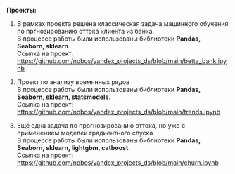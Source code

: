 <b>Проекты:</b>

1. В рамках проекта решена классическая задача машинного обучения по пргнозированию оттока клиента из банка.
<br>В процессе работы были использованы библиотеки <b>Pandas, Seaborn, sklearn</b>.
<br>Ссылка на проект: https://github.com/nobos/yandex_projects_ds/blob/main/betta_bank.ipynb

2. Проект по анализу времянных рядов
<br>В процессе работы были использованы библиотеки <b>Pandas, Seaborn, sklearn, statsmodels</b>.
<br>Ссылка на проект: https://github.com/nobos/yandex_projects_ds/blob/main/trends.ipynb

3. Ещё одна задача по прогнозированию оттока, но уже с применением моделей градиентного спуска
<br>В процессе работы были использованы библиотеки <b>Pandas, Seaborn, sklearn, lightgbm, catboost</b>.
<br>Ссылка на проект: https://github.com/nobos/yandex_projects_ds/blob/main/churn.ipynb
